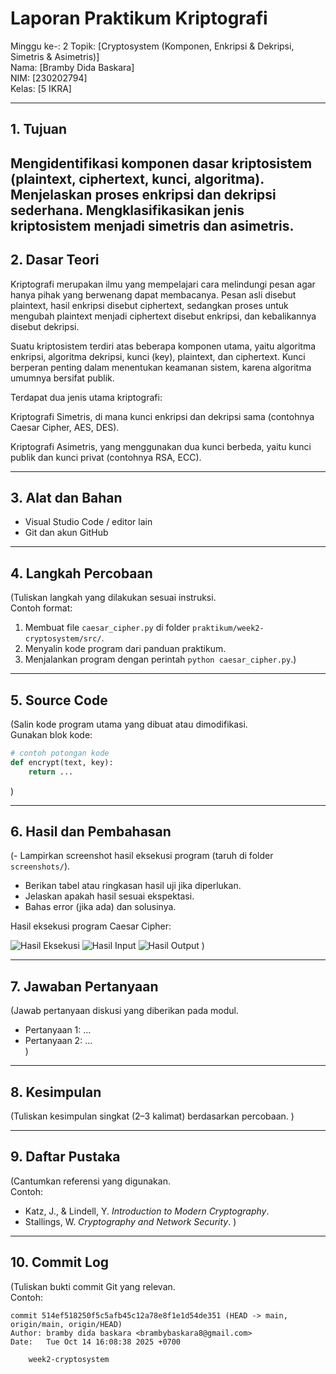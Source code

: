 # Laporan Praktikum Kriptografi
Minggu ke-: 2 
Topik: [Cryptosystem (Komponen, Enkripsi & Dekripsi, Simetris & Asimetris)]  
Nama: [Bramby Dida Baskara]  
NIM: [230202794]  
Kelas: [5 IKRA]  

---

## 1. Tujuan
Mengidentifikasi komponen dasar kriptosistem (plaintext, ciphertext, kunci, algoritma).
Menjelaskan proses enkripsi dan dekripsi sederhana.
Mengklasifikasikan jenis kriptosistem menjadi simetris dan asimetris.
---

## 2. Dasar Teori
Kriptografi merupakan ilmu yang mempelajari cara melindungi pesan agar hanya pihak yang berwenang dapat membacanya. Pesan asli disebut plaintext, hasil enkripsi disebut ciphertext, sedangkan proses untuk mengubah plaintext menjadi ciphertext disebut enkripsi, dan kebalikannya disebut dekripsi.

Suatu kriptosistem terdiri atas beberapa komponen utama, yaitu algoritma enkripsi, algoritma dekripsi, kunci (key), plaintext, dan ciphertext. Kunci berperan penting dalam menentukan keamanan sistem, karena algoritma umumnya bersifat publik.

Terdapat dua jenis utama kriptografi:

Kriptografi Simetris, di mana kunci enkripsi dan dekripsi sama (contohnya Caesar Cipher, AES, DES).

Kriptografi Asimetris, yang menggunakan dua kunci berbeda, yaitu kunci publik dan kunci privat (contohnya RSA, ECC).

---

## 3. Alat dan Bahan
- Visual Studio Code / editor lain  
- Git dan akun GitHub  

---

## 4. Langkah Percobaan
(Tuliskan langkah yang dilakukan sesuai instruksi.  
Contoh format:
1. Membuat file `caesar_cipher.py` di folder `praktikum/week2-cryptosystem/src/`.
2. Menyalin kode program dari panduan praktikum.
3. Menjalankan program dengan perintah `python caesar_cipher.py`.)

---

## 5. Source Code
(Salin kode program utama yang dibuat atau dimodifikasi.  
Gunakan blok kode:

```python
# contoh potongan kode
def encrypt(text, key):
    return ...
```
)

---

## 6. Hasil dan Pembahasan
(- Lampirkan screenshot hasil eksekusi program (taruh di folder `screenshots/`).  
- Berikan tabel atau ringkasan hasil uji jika diperlukan.  
- Jelaskan apakah hasil sesuai ekspektasi.  
- Bahas error (jika ada) dan solusinya. 

Hasil eksekusi program Caesar Cipher:

![Hasil Eksekusi](screenshots/output.png)
![Hasil Input](screenshots/input.png)
![Hasil Output](screenshots/output.png)
)

---

## 7. Jawaban Pertanyaan
(Jawab pertanyaan diskusi yang diberikan pada modul.  
- Pertanyaan 1: …  
- Pertanyaan 2: …  
)
---

## 8. Kesimpulan
(Tuliskan kesimpulan singkat (2–3 kalimat) berdasarkan percobaan.  )

---

## 9. Daftar Pustaka
(Cantumkan referensi yang digunakan.  
Contoh:  
- Katz, J., & Lindell, Y. *Introduction to Modern Cryptography*.  
- Stallings, W. *Cryptography and Network Security*.  )

---

## 10. Commit Log
(Tuliskan bukti commit Git yang relevan.  
Contoh:
```
commit 514ef518250f5c5afb45c12a78e8f1e1d54de351 (HEAD -> main, origin/main, origin/HEAD)
Author: bramby dida baskara <brambybaskara8@gmail.com>
Date:   Tue Oct 14 16:08:38 2025 +0700

    week2-cryptosystem
```
